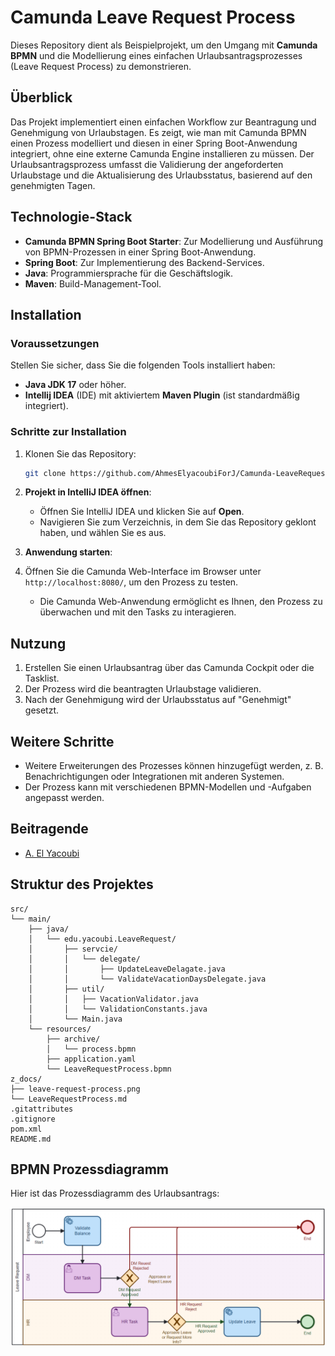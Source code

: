 # Camunda Leave Request Process

Dieses Repository dient als Beispielprojekt, um den Umgang mit **Camunda BPMN** und die Modellierung eines einfachen Urlaubsantragsprozesses (Leave Request Process) zu demonstrieren.

## Überblick

Das Projekt implementiert einen einfachen Workflow zur Beantragung und Genehmigung von Urlaubstagen. Es zeigt, wie man mit Camunda BPMN einen Prozess modelliert und diesen in einer Spring Boot-Anwendung integriert, ohne eine externe Camunda Engine installieren zu müssen. Der Urlaubsantragsprozess umfasst die Validierung der angeforderten Urlaubstage und die Aktualisierung des Urlaubsstatus, basierend auf den genehmigten Tagen.

## Technologie-Stack

- **Camunda BPMN Spring Boot Starter**: Zur Modellierung und Ausführung von BPMN-Prozessen in einer Spring Boot-Anwendung.
- **Spring Boot**: Zur Implementierung des Backend-Services.
- **Java**: Programmiersprache für die Geschäftslogik.
- **Maven**: Build-Management-Tool.

## Installation

### Voraussetzungen

Stellen Sie sicher, dass Sie die folgenden Tools installiert haben:

- **Java JDK 17** oder höher.
- **Intellij IDEA** (IDE) mit aktiviertem **Maven Plugin** (ist standardmäßig integriert).

### Schritte zur Installation

1. Klonen Sie das Repository:
   ```bash
   git clone https://github.com/AhmesElyacoubiForJ/Camunda-LeaveRequest.git
   ```
   
2. **Projekt in IntelliJ IDEA öffnen**:
   - Öffnen Sie IntelliJ IDEA und klicken Sie auf **Open**.
   - Navigieren Sie zum Verzeichnis, in dem Sie das Repository geklont haben, und wählen Sie es aus.

3. **Anwendung starten**:

4. Öffnen Sie die Camunda Web-Interface im Browser unter `http://localhost:8080/`, um den Prozess zu testen.

    - Die Camunda Web-Anwendung ermöglicht es Ihnen, den Prozess zu überwachen und mit den Tasks zu interagieren.

## Nutzung

1. Erstellen Sie einen Urlaubsantrag über das Camunda Cockpit oder die Tasklist.
2. Der Prozess wird die beantragten Urlaubstage validieren.
3. Nach der Genehmigung wird der Urlaubsstatus auf "Genehmigt" gesetzt.

## Weitere Schritte

- Weitere Erweiterungen des Prozesses können hinzugefügt werden, z. B. Benachrichtigungen oder Integrationen mit anderen Systemen.
- Der Prozess kann mit verschiedenen BPMN-Modellen und -Aufgaben angepasst werden.

## Beitragende

- [A. El Yacoubi](https://github.com/AhmedElyacoubiForJ)

## Struktur des Projektes
```
src/
└── main/
    ├── java/
    │   └── edu.yacoubi.LeaveRequest/
    │       ├── servcie/
    │       │   └── delegate/
    │       │       ├── UpdateLeaveDelagate.java
    │       │       └── ValidateVacationDaysDelegate.java
    │       ├── util/
    │       │   ├── VacationValidator.java
    │       │   └── ValidationConstants.java
    │       └── Main.java
    └── resources/
        ├── archive/
        │   └── process.bpmn
        ├── application.yaml
        └── LeaveRequestProcess.bpmn
z_docs/
├── leave-request-process.png
└── LeaveRequestProcess.md
.gitattributes
.gitignore
pom.xml
README.md
```

## BPMN Prozessdiagramm

Hier ist das Prozessdiagramm des Urlaubsantrags:

![Urlaubsantrag Prozessdiagramm](z_docs/leave-request-process.png)



